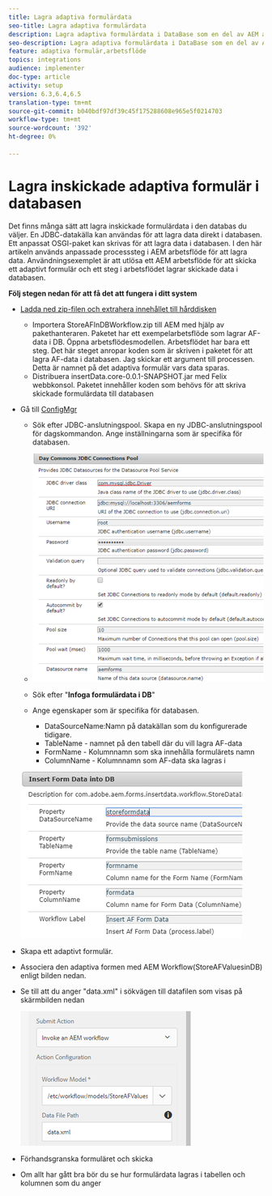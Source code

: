 ```yaml
---
title: Lagra adaptiva formulärdata
seo-title: Lagra adaptiva formulärdata
description: Lagra adaptiva formulärdata i DataBase som en del av AEM arbetsflöde
seo-description: Lagra adaptiva formulärdata i DataBase som en del av AEM arbetsflöde
feature: adaptiva formulär,arbetsflöde
topics: integrations
audience: implementer
doc-type: article
activity: setup
version: 6.3,6.4,6.5
translation-type: tm+mt
source-git-commit: b040bdf97df39c45f175288608e965e5f0214703
workflow-type: tm+mt
source-wordcount: '392'
ht-degree: 0%

---
```



# Lagra inskickade adaptiva formulär i databasen

Det finns många sätt att lagra inskickade formulärdata i den databas du väljer. En JDBC-datakälla kan användas för att lagra data direkt i databasen. Ett anpassat OSGI-paket kan skrivas för att lagra data i databasen. I den här artikeln används anpassade processsteg i AEM arbetsflöde för att lagra data.
Användningsexemplet är att utlösa ett AEM arbetsflöde för att skicka ett adaptivt formulär och ett steg i arbetsflödet lagrar skickade data i databasen.

**Följ stegen nedan för att få det att fungera i ditt system**

* [Ladda ned zip-filen och extrahera innehållet till hårddisken](assets/storeafdataindb.zip)

   * Importera StoreAFInDBWorkflow.zip till AEM med hjälp av pakethanteraren. Paketet har ett exempelarbetsflöde som lagrar AF-data i DB. Öppna arbetsflödesmodellen. Arbetsflödet har bara ett steg. Det här steget anropar koden som är skriven i paketet för att lagra AF-data i databasen. Jag skickar ett argument till processen. Detta är namnet på det adaptiva formulär vars data sparas.
   * Distribuera insertData.core-0.0.1-SNAPSHOT.jar med Felix webbkonsol. Paketet innehåller koden som behövs för att skriva skickade formulärdata till databasen

* Gå till [ConfigMgr](http://localhost:4502/system/console/configMgr)

   * Sök efter JDBC-anslutningspool. Skapa en ny JDBC-anslutningspool för dagskommandon. Ange inställningarna som är specifika för databasen.

   * ![jdbc-anslutningspool](assets/jdbc-connection-pool.png)
   * Sök efter &quot;**Infoga formulärdata i DB**&quot;
   * Ange egenskaper som är specifika för databasen.
      * DataSourceName:Namn på datakällan som du konfigurerade tidigare.
      * TableName - namnet på den tabell där du vill lagra AF-data
      * FormName - Kolumnnamn som ska innehålla formulärets namn
      * ColumnName - Kolumnnamn som AF-data ska lagras i

   ![infoga data](assets/insertdata.PNG)

* Skapa ett adaptivt formulär.

* Associera den adaptiva formen med AEM Workflow(StoreAFValuesinDB) enligt bilden nedan.

* Se till att du anger &quot;data.xml&quot; i sökvägen till datafilen som visas på skärmbilden nedan

   ![inlämning](assets/submissionafforms.png)

* Förhandsgranska formuläret och skicka

* Om allt har gått bra bör du se hur formulärdata lagras i tabellen och kolumnen som du anger



